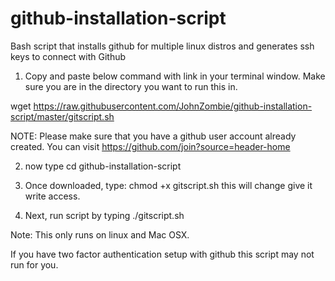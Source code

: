 # github-installation-script

Bash script that installs github for multiple linux distros and generates ssh keys to connect with Github

1. Copy and paste below command with link in your terminal window. Make sure you are in the directory you want to run this in.


wget https://raw.githubusercontent.com/JohnZombie/github-installation-script/master/gitscript.sh




NOTE: Please make sure that you have a github user account already created. You can visit https://github.com/join?source=header-home



2. now type cd github-installation-script 



3. Once downloaded, type: chmod +x gitscript.sh this will change give it write access.



4. Next, run script by typing ./gitscript.sh



Note: This only runs on linux and Mac OSX.

If you have two factor authentication setup with github this script may not run for you.

